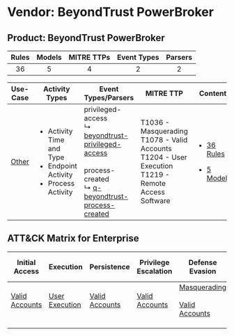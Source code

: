 Vendor: BeyondTrust PowerBroker
===============================
Product: BeyondTrust PowerBroker
--------------------------------
| Rules | Models | MITRE TTPs | Event Types | Parsers |
|:-----:|:------:|:----------:|:-----------:|:-------:|
|  36   |   5    |     4      |      2      |    2    |

|                Use-Case                | Activity Types                                                                               | Event Types/Parsers                                                                                                                                                                                                                        | MITRE TTP                                                                                                      | Content                                                                                                                           |
|:--------------------------------------:| -------------------------------------------------------------------------------------------- | ------------------------------------------------------------------------------------------------------------------------------------------------------------------------------------------------------------------------------------------ | -------------------------------------------------------------------------------------------------------------- | --------------------------------------------------------------------------------------------------------------------------------- |
| [Other](../../../UseCases/uc_other.md) | <ul><li>Activity Time  and Type</li><li>Endpoint Activity</li><li>Process Activity</li></ul> |  privileged-access<br> ↳ [beyondtrust-privileged-access](Parsers/parserContent_beyondtrust-privileged-access.md)<br><br> process-created<br> ↳ [q-beyondtrust-process-created](Parsers/parserContent_q-beyondtrust-process-created.md)<br> | T1036 - Masquerading<br>T1078 - Valid Accounts<br>T1204 - User Execution<br>T1219 - Remote Access Software<br> | [<ul><li>36 Rules</li></ul><ul><li>5 Models</li></ul>](Rules_Models/r_m_beyondtrust_powerbroker_beyondtrust_powerbroker_Other.md) |

ATT&CK Matrix for Enterprise
----------------------------
| Initial Access                                                      | Execution                                                           | Persistence                                                         | Privilege Escalation                                                | Defense Evasion                                                                                                                      | Credential Access | Discovery | Lateral Movement | Collection | Command and Control                                                         | Exfiltration | Impact |
| ------------------------------------------------------------------- | ------------------------------------------------------------------- | ------------------------------------------------------------------- | ------------------------------------------------------------------- | ------------------------------------------------------------------------------------------------------------------------------------ | ----------------- | --------- | ---------------- | ---------- | --------------------------------------------------------------------------- | ------------ | ------ |
| [Valid Accounts](https://attack.mitre.org/techniques/T1078)<br><br> | [User Execution](https://attack.mitre.org/techniques/T1204)<br><br> | [Valid Accounts](https://attack.mitre.org/techniques/T1078)<br><br> | [Valid Accounts](https://attack.mitre.org/techniques/T1078)<br><br> | [Masquerading](https://attack.mitre.org/techniques/T1036)<br><br>[Valid Accounts](https://attack.mitre.org/techniques/T1078)<br><br> |                   |           |                  |            | [Remote Access Software](https://attack.mitre.org/techniques/T1219)<br><br> |              |        |